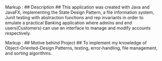 Markup :  ## Description ##
This application was created with Java and JavaFX, implementing the State Design Pattern, a file information system, Junit testing with abstraction functions and rep invariants
in order to emulate a practical Banking application where admins and end users(Customers) can use an interface to manage and modify accounts respectively. 

Markup :  ## Motive behind Project ##
To implement my knowledge of Object-Oriented-Design Patterns, testing, error-handling, file management, and sorting algorithms. 


